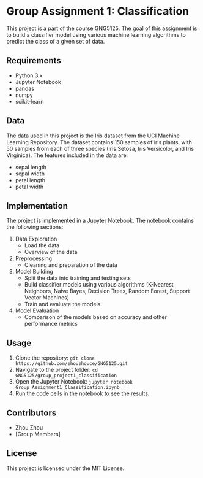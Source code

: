 # Group Assignment 1: Classification

This project is a part of the course GNG5125. The goal of this assignment is to build a classifier model using various machine learning algorithms to predict the class of a given set of data.

## Requirements
- Python 3.x
- Jupyter Notebook
- pandas
- numpy
- scikit-learn

## Data
The data used in this project is the Iris dataset from the UCI Machine Learning Repository. The dataset contains 150 samples of iris plants, with 50 samples from each of three species (Iris Setosa, Iris Versicolor, and Iris Virginica). The features included in the data are:

- sepal length
- sepal width
- petal length
- petal width

## Implementation
The project is implemented in a Jupyter Notebook. The notebook contains the following sections:

1. Data Exploration
    - Load the data
    - Overview of the data
2. Preprocessing
    - Cleaning and preparation of the data
3. Model Building
    - Split the data into training and testing sets
    - Build classifier models using various algorithms (K-Nearest Neighbors, Naive Bayes, Decision Trees, Random Forest, Support Vector Machines)
    - Train and evaluate the models
4. Model Evaluation
    - Comparison of the models based on accuracy and other performance metrics

## Usage
1. Clone the repository: `git clone https://github.com/zhouzhouce/GNG5125.git`
2. Navigate to the project folder: `cd GNG5125/group_project1_classification`
3. Open the Jupyter Notebook: `jupyter notebook Group_Assignment1_Classification.ipynb`
4. Run the code cells in the notebook to see the results.

## Contributors
- Zhou Zhou
- [Group Members]

## License
This project is licensed under the MIT License.
